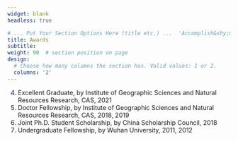 ```yaml
---
widget: blank
headless: true

# ... Put Your Section Options Here (title etc.) ...  'Accomplish&shy;ments'
title: Awards
subtitle:
weight: 90  # section position on page
design:
  # Choose how many columns the section has. Valid values: 1 or 2.
  columns: '2'
---
```


4. Excellent Graduate, by Institute of Geographic Sciences and Natural Resources Research, CAS, 2021
3. Doctor Fellowship, by Institute of Geographic Sciences and Natural Resources Research, CAS, 2018, 2019
2. Joint Ph.D. Student Scholarship, by China Scholarship Council, 2018
1. Undergraduate Fellowship, by Wuhan University, 2011, 2012



